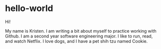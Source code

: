 # hello-world
Hi!

My name is Kristen. I am writing a bit about myself to practice working with Github. I am a second year software engineering major. I like to run, read, and watch Netflix. I love dogs, and I have a pet shih tzu named Cookie.
